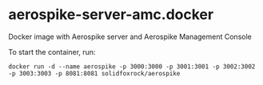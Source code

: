 # aerospike-server-amc.docker
Docker image with Aerospike server and Aerospike Management Console

To start the container, run:

```
docker run -d --name aerospike -p 3000:3000 -p 3001:3001 -p 3002:3002 -p 3003:3003 -p 8081:8081 solidfoxrock/aerospike
```